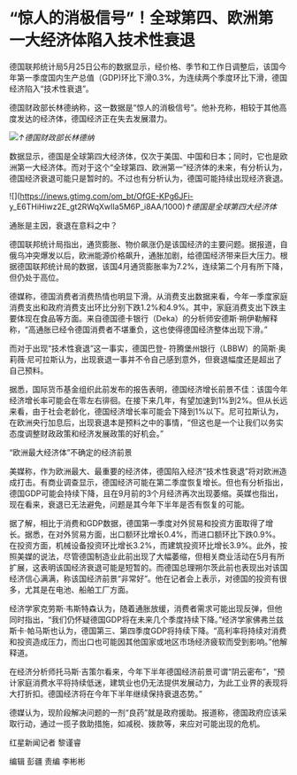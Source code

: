 # “惊人的消极信号”！全球第四、欧洲第一大经济体陷入技术性衰退

德国联邦统计局5月25日公布的数据显示，经价格、季节和工作日调整后，该国今年第一季度国内生产总值（GDP)环比下滑0.3%，为连续两个季度环比下滑，德国经济陷入“技术性衰退”。

德国财政部长林德纳称，这一数据是“惊人的消极信号”。他补充称，相较于其他高度发达的经济体，德国经济正在失去发展潜力。

![](https://inews.gtimg.com/om_bt/Of3Yt71RWIFEfJRTMMssBGYdZ5sHV5dGIgbfZgfFgKexIAA/1000)_↑德国财政部长林德纳_

数据显示，德国是全球第四大经济体，仅次于美国、中国和日本；同时，它也是欧洲第一大经济体。而对于这个“全球第四、欧洲第一”经济体的未来，有分析认为，德国经济衰退可能只是暂时的。不过也有分析认为，德国可能持续出现经济衰退。

![](https://inews.gtimg.com/om_bt/OfGE-KPg6JFi-
y_E6THiHiwz2E_gt2RWqXwIIa5M6P_i8AA/1000)_↑德国是全球第四大经济体_

通胀是主因，衰退在意料之中？

德国联邦统计局指出，通货膨胀、物价飙涨仍是该国经济的主要问题。据报道，自俄乌冲突爆发以后，欧洲能源价格飙升，通胀加剧，给德国经济带来巨大压力。根据德国联邦统计局的数据，该国4月通货膨胀率为7.2%，连续第二个月有所下降，但仍处于高位。

德媒称，德国消费者消费热情也明显下滑。从消费支出数据来看，今年一季度家庭消费支出和政府消费支出环比分别下跌1.2%和4.9%。其中，家庭消费支出下跌主要体现在食品等方面。来自德国德卡银行（Deka）的分析师安德斯·朔伊勒解释称，“高通胀已经令德国消费者不堪重负，这也使得德国经济整体出现下滑。”

而对于出现“技术性衰退”这一事实，德国巴登-
符腾堡州银行（LBBW）的简斯·奥莉薇·尼可拉斯认为，出现衰退一事并不令自己感到意外，但衰退幅度还是超出了自己预料。

据悉，国际货币基金组织此前发布的报告表明，德国经济增长前景不佳：该国今年经济增长率可能会在零左右徘徊。在接下来几年，有望加速到1%到2%。但从长远来看，由于社会老龄化，德国经济增长率可能会下降到1%以下。尼可拉斯认为，在欧洲央行加息后，出现衰退本是预料之中的事情，“但这也是一个让我们以务实态度调整财政政策和经济发展政策的好机会。”

“欧洲最大经济体”不确定的经济前景

美媒称，作为欧洲最大、最重要的经济体，德国陷入经济“技术性衰退”将对欧洲造成打击。有商业调查显示，德国经济可能在第二季度恢复增长。但也有分析指出，德国GDP可能会持续下降，且在9月前的3个月经济再次出现萎缩。英媒也指出，现在看来，衰退已无法避免，问题是其今年下半年是否有恢复的可能。

据了解，相比于消费和GDP数据，德国第一季度对外贸易和投资方面取得了增长。据悉，在对外贸易方面，出口额环比增长0.4%，而进口额环比下跌0.9%。在投资方面，机械设备投资环比增长3.2%，而建筑投资环比增长3.9%。此外，按照美媒的说法，尽管德国制造业此前出现了大幅萎缩，但相关商业活动在5月有所扩展，这表明该国经济衰退可能是短暂的。而德国总理朔尔茨此前也表现出对该国经济信心满满，称该国经济前景“非常好”。他在记者会上表示，对德国的投资有很多，尤其是在电池、船舶工厂方面。

经济学家克劳斯·韦斯特森认为，随着通胀放缓，消费者需求可能出现反弹，但他同时指出，“我们仍怀疑德国GDP将在未来几个季度持续下降。”经济学家佛弗兰兹斯卡·帕马斯也认为，德国第三、第四季度GDP将持续下降。“高利率将持续对消费和投资造成压力，而出口也可能因其他国家或地区市场经济疲软而受到影响。”他解释道。

在经济分析师托马斯·吉策尔看来，今年下半年德国经济前景可谓“阴云密布”，“预计家庭消费水平将持续低迷，建筑业也仍无法提供发展动力，为此工业界的表现将大打折扣。德国经济将在今年下半年继续保持衰退态势。”

德媒认为，现阶段解决问题的一剂“良药”就是政府援助。报道称，德国政府应该采取行动，通过一揽子救助措施，如减税、拨款等，来应对可能出现的危机。

红星新闻记者 黎谨睿

编辑 彭疆 责编 李彬彬

